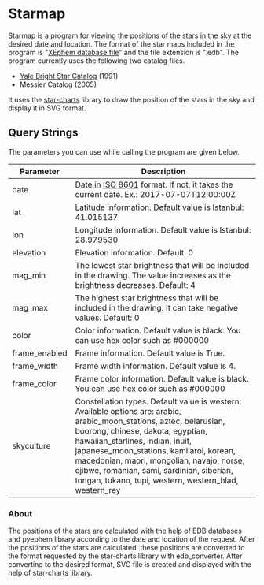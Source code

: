 # Starmap

Starmap is a program for viewing the positions of the stars in the sky at the desired date and location. The format of the star maps included in the program is "[XEphem database file](https://www.mmto.org/obscats/edb.html)" and the file extension is ".edb". The program currently uses the following two catalog files.
* [Yale Bright Star Catalog](http://tdc-www.harvard.edu/catalogs/bsc5.html) (1991)
* Messier Catalog (2005)

It uses the [star-charts](https://github.com/codebox/star-charts) library to draw the position of the stars in the sky and display it in SVG format.

## Query Strings

The parameters you can use while calling the program are given below.

| Parameter | Description |
| ------ | ------ |
| date | Date in [ISO 8601](https://en.wikipedia.org/wiki/ISO_8601) format. If not, it takes the current date. Ex.: 2017-07-07T12:00:00Z|
| lat | Latitude information. Default value is Istanbul: 41.015137 |
| lon | Longitude information. Default value is Istanbul: 28.979530 |
| elevation | Elevation information. Default: 0 |
| mag_min | The lowest star brightness that will be included in the drawing. The value increases as the brightness decreases. Default: 4 |
| mag_max | The highest star brightness that will be included in the drawing. It can take negative values. Default: 0 |
| color | Color information. Default value is black. You can use hex color such as #000000 |
| frame_enabled | Frame information. Default value is True. |
| frame_width | Frame width information. Default value is 4. |
| frame_color | Frame color information. Default value is black. You can use hex color such as #000000 |
| skyculture | Constellation types. Default value is western: Available options are: arabic, arabic_moon_stations, aztec, belarusian, boorong, chinese, dakota, egyptian, hawaiian_starlines, indian, inuit, japanese_moon_stations, kamilaroi, korean, macedonian, maori, mongolian, navajo, norse, ojibwe, romanian, sami, sardinian, siberian, tongan, tukano, tupi, western, western_hlad, western_rey |

### About

The positions of the stars are calculated with the help of EDB databases and pyephem library according to the date and location of the request. After the positions of the stars are calculated, these positions are converted to the format requested by the star-charts library with edb_converter. After converting to the desired format, SVG file is created and displayed with the help of star-charts library.
